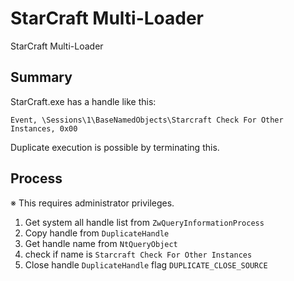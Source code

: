 
# StarCraft Multi-Loader
StarCraft Multi-Loader 

## Summary
StarCraft.exe has a handle like this:
```
Event, \Sessions\1\BaseNamedObjects\Starcraft Check For Other Instances, 0x00
```
Duplicate execution is possible by terminating this.

## Process
※ This requires administrator privileges.

1. Get system all handle list from `ZwQueryInformationProcess`
1. Copy handle from `DuplicateHandle`
1. Get handle name from `NtQueryObject`
1. check if name is `Starcraft Check For Other Instances`
1. Close handle `DuplicateHandle` flag `DUPLICATE_CLOSE_SOURCE`
